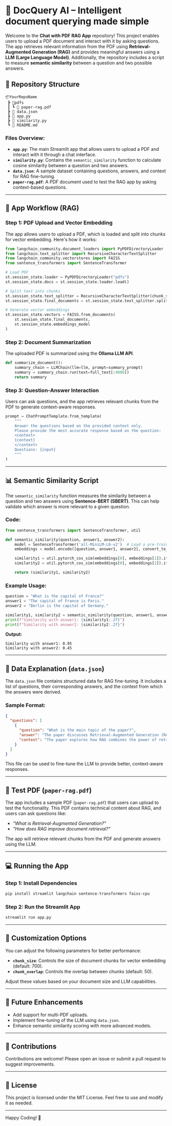 # 🧠 DocQuery AI – Intelligent document querying made simple
Welcome to the **Chat with PDF RAG App** repository! This project enables users to upload a PDF document and interact with it by asking questions. The app retrieves relevant information from the PDF using **Retrieval-Augmented Generation (RAG)** and provides meaningful answers using a **LLM (Large Language Model)**. Additionally, the repository includes a script to measure **semantic similarity** between a question and two possible answers.

## 📁 **Repository Structure**
```
📦YourRepoName
 ┣ 📂pdfs
 ┃ ┗ 📄 paper-rag.pdf
 ┣ 📄 data.json
 ┣ 📄 app.py
 ┣ 📄 similarity.py
 ┗ 📄 README.md
```

### **Files Overview:**
- **`app.py`**: The main Streamlit app that allows users to upload a PDF and interact with it through a chat interface.
- **`similarity.py`**: Contains the `semantic_similarity` function to calculate cosine similarity between a question and two answers.
- **`data.json`**: A sample dataset containing questions, answers, and context for RAG fine-tuning.
- **`paper-rag.pdf`**: A PDF document used to test the RAG app by asking context-based questions.

---

## 🚀 **App Workflow (RAG)**
### **Step 1: PDF Upload and Vector Embedding**
The app allows users to upload a PDF, which is loaded and split into chunks for vector embedding. Here's how it works:

```python
from langchain_community.document_loaders import PyPDFDirectoryLoader
from langchain.text_splitter import RecursiveCharacterTextSplitter
from langchain_community.vectorstores import FAISS
from sentence_transformers import SentenceTransformer

# Load PDF
st.session_state.loader = PyPDFDirectoryLoader("pdfs")
st.session_state.docs = st.session_state.loader.load()

# Split text into chunks
st.session_state.text_splitter = RecursiveCharacterTextSplitter(chunk_size=700, chunk_overlap=50)
st.session_state.final_documents = st.session_state.text_splitter.split_documents(st.session_state.docs[:30])

# Generate vector embeddings
st.session_state.vectors = FAISS.from_documents(
    st.session_state.final_documents,
    st.session_state.embeddings_model
)
```

### **Step 2: Document Summarization**
The uploaded PDF is summarized using the **Ollama LLM API**.

```python
def summarize_document():
    summary_chain = LLMChain(llm=llm, prompt=summary_prompt)
    summary = summary_chain.run(text=full_text[:4000])
    return summary
```

### **Step 3: Question-Answer Interaction**
Users can ask questions, and the app retrieves relevant chunks from the PDF to generate context-aware responses.

```python
prompt = ChatPromptTemplate.from_template(
    """
    Answer the questions based on the provided context only.
    Please provide the most accurate response based on the question:
    <context>
    {context}
    </context>
    Questions: {input}
    """
)
```

---

## 📊 **Semantic Similarity Script**
The `semantic_similarity` function measures the similarity between a question and two answers using **Sentence-BERT (SBERT)**. This can help validate which answer is more relevant to a given question.

### **Code:**
```python
from sentence_transformers import SentenceTransformer, util

def semantic_similarity(question, answer1, answer2):
    model = SentenceTransformer('all-MiniLM-L6-v2')  # Load a pre-trained Sentence-BERT model
    embeddings = model.encode([question, answer1, answer2], convert_to_tensor=True)

    similarity1 = util.pytorch_cos_sim(embeddings[0], embeddings[1]).item()
    similarity2 = util.pytorch_cos_sim(embeddings[0], embeddings[2]).item()

    return (similarity1, similarity2)
```

### **Example Usage:**
```python
question = "What is the capital of France?"
answer1 = "The capital of France is Paris."
answer2 = "Berlin is the capital of Germany."

similarity1, similarity2 = semantic_similarity(question, answer1, answer2)
print(f"Similarity with answer1: {similarity1:.2f}")
print(f"Similarity with answer2: {similarity2:.2f}")
```
**Output:**
```
Similarity with answer1: 0.95
Similarity with answer2: 0.45
```

---

## 📄 **Data Explanation (`data.json`)**
The `data.json` file contains structured data for RAG fine-tuning. It includes a list of questions, their corresponding answers, and the context from which the answers were derived.

### **Sample Format:**
```json
{
  "questions": [
    {
      "question": "What is the main topic of the paper?",
      "answer": "The paper discusses Retrieval-Augmented Generation (RAG) for document-based QA systems.",
      "context": "The paper explores how RAG combines the power of retrieval and generation for better document understanding."
    }
  ]
}
```

This file can be used to fine-tune the LLM to provide better, context-aware responses.

---

## 📘 **Test PDF (`paper-rag.pdf`)**
The app includes a sample PDF (`paper-rag.pdf`) that users can upload to test the functionality. This PDF contains technical content about RAG, and users can ask questions like:
- *"What is Retrieval-Augmented Generation?"*
- *"How does RAG improve document retrieval?"*

The app will retrieve relevant chunks from the PDF and generate answers using the LLM.

---

## 💻 **Running the App**
### **Step 1: Install Dependencies**
```bash
pip install streamlit langchain sentence-transformers faiss-cpu
```

### **Step 2: Run the Streamlit App**
```bash
streamlit run app.py
```

---

## 🔧 **Customization Options**
You can adjust the following parameters for better performance:
- **`chunk_size`**: Controls the size of document chunks for vector embedding (default: 700).
- **`chunk_overlap`**: Controls the overlap between chunks (default: 50).

Adjust these values based on your document size and LLM capabilities.

---

## 🧪 **Future Enhancements**
- Add support for multi-PDF uploads.
- Implement fine-tuning of the LLM using `data.json`.
- Enhance semantic similarity scoring with more advanced models.

---

## 🤖 **Contributions**
Contributions are welcome! Please open an issue or submit a pull request to suggest improvements.

---

## 📜 **License**
This project is licensed under the MIT License. Feel free to use and modify it as needed.

---

Happy Coding! 🚀

